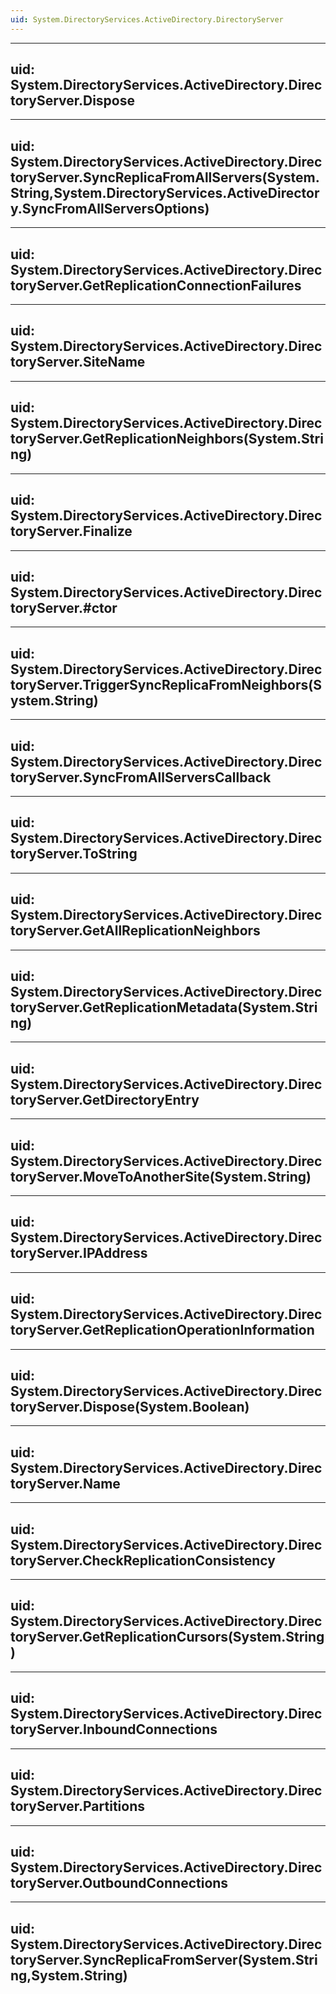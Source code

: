 ```yaml
---
uid: System.DirectoryServices.ActiveDirectory.DirectoryServer
---
```


---
uid: System.DirectoryServices.ActiveDirectory.DirectoryServer.Dispose
---

---
uid: System.DirectoryServices.ActiveDirectory.DirectoryServer.SyncReplicaFromAllServers(System.String,System.DirectoryServices.ActiveDirectory.SyncFromAllServersOptions)
---

---
uid: System.DirectoryServices.ActiveDirectory.DirectoryServer.GetReplicationConnectionFailures
---

---
uid: System.DirectoryServices.ActiveDirectory.DirectoryServer.SiteName
---

---
uid: System.DirectoryServices.ActiveDirectory.DirectoryServer.GetReplicationNeighbors(System.String)
---

---
uid: System.DirectoryServices.ActiveDirectory.DirectoryServer.Finalize
---

---
uid: System.DirectoryServices.ActiveDirectory.DirectoryServer.#ctor
---

---
uid: System.DirectoryServices.ActiveDirectory.DirectoryServer.TriggerSyncReplicaFromNeighbors(System.String)
---

---
uid: System.DirectoryServices.ActiveDirectory.DirectoryServer.SyncFromAllServersCallback
---

---
uid: System.DirectoryServices.ActiveDirectory.DirectoryServer.ToString
---

---
uid: System.DirectoryServices.ActiveDirectory.DirectoryServer.GetAllReplicationNeighbors
---

---
uid: System.DirectoryServices.ActiveDirectory.DirectoryServer.GetReplicationMetadata(System.String)
---

---
uid: System.DirectoryServices.ActiveDirectory.DirectoryServer.GetDirectoryEntry
---

---
uid: System.DirectoryServices.ActiveDirectory.DirectoryServer.MoveToAnotherSite(System.String)
---

---
uid: System.DirectoryServices.ActiveDirectory.DirectoryServer.IPAddress
---

---
uid: System.DirectoryServices.ActiveDirectory.DirectoryServer.GetReplicationOperationInformation
---

---
uid: System.DirectoryServices.ActiveDirectory.DirectoryServer.Dispose(System.Boolean)
---

---
uid: System.DirectoryServices.ActiveDirectory.DirectoryServer.Name
---

---
uid: System.DirectoryServices.ActiveDirectory.DirectoryServer.CheckReplicationConsistency
---

---
uid: System.DirectoryServices.ActiveDirectory.DirectoryServer.GetReplicationCursors(System.String)
---

---
uid: System.DirectoryServices.ActiveDirectory.DirectoryServer.InboundConnections
---

---
uid: System.DirectoryServices.ActiveDirectory.DirectoryServer.Partitions
---

---
uid: System.DirectoryServices.ActiveDirectory.DirectoryServer.OutboundConnections
---

---
uid: System.DirectoryServices.ActiveDirectory.DirectoryServer.SyncReplicaFromServer(System.String,System.String)
---
